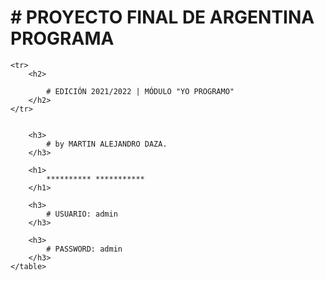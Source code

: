 <div>
    <table>
        <tr>
            <h1>
                # PROYECTO FINAL DE ARGENTINA PROGRAMA
            </h1>
        </tr>

    <tr>
        <h2>
    
            # EDICIÓN 2021/2022 | MÓDULO "YO PROGRAMO"
        </h2>
    </tr>

    
        <h3>
            # by MARTIN ALEJANDRO DAZA.
        </h3>
    
        <h1>
            ********** ***********
        </h1>
    
        <h3>
            # USUARIO: admin
        </h3>
    
        <h3>
            # PASSWORD: admin
        </h3>
    </table>



</div>
